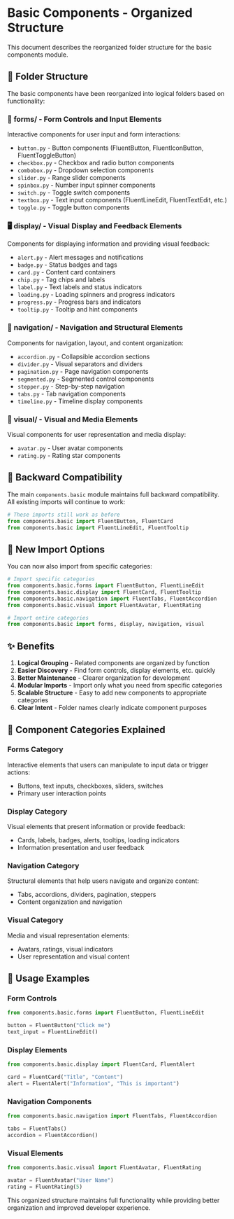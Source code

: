 # Basic Components - Organized Structure

This document describes the reorganized folder structure for the basic components module.

## 📁 Folder Structure

The basic components have been reorganized into logical folders based on functionality:

### 📝 **forms/** - Form Controls and Input Elements
Interactive components for user input and form interactions:

- `button.py` - Button components (FluentButton, FluentIconButton, FluentToggleButton)
- `checkbox.py` - Checkbox and radio button components
- `combobox.py` - Dropdown selection components
- `slider.py` - Range slider components
- `spinbox.py` - Number input spinner components
- `switch.py` - Toggle switch components
- `textbox.py` - Text input components (FluentLineEdit, FluentTextEdit, etc.)
- `toggle.py` - Toggle button components

### 🖥️ **display/** - Visual Display and Feedback Elements
Components for displaying information and providing visual feedback:

- `alert.py` - Alert messages and notifications
- `badge.py` - Status badges and tags
- `card.py` - Content card containers
- `chip.py` - Tag chips and labels
- `label.py` - Text labels and status indicators
- `loading.py` - Loading spinners and progress indicators
- `progress.py` - Progress bars and indicators
- `tooltip.py` - Tooltip and hint components

### 🧭 **navigation/** - Navigation and Structural Elements
Components for navigation, layout, and content organization:

- `accordion.py` - Collapsible accordion sections
- `divider.py` - Visual separators and dividers
- `pagination.py` - Page navigation components
- `segmented.py` - Segmented control components
- `stepper.py` - Step-by-step navigation
- `tabs.py` - Tab navigation components
- `timeline.py` - Timeline display components

### 🎨 **visual/** - Visual and Media Elements
Visual components for user representation and media display:

- `avatar.py` - User avatar components
- `rating.py` - Rating star components

## 🔄 Backward Compatibility

The main `components.basic` module maintains full backward compatibility. All existing imports will continue to work:

```python
# These imports still work as before
from components.basic import FluentButton, FluentCard
from components.basic import FluentLineEdit, FluentTooltip
```

## 🚀 New Import Options

You can now also import from specific categories:

```python
# Import specific categories
from components.basic.forms import FluentButton, FluentLineEdit
from components.basic.display import FluentCard, FluentTooltip
from components.basic.navigation import FluentTabs, FluentAccordion
from components.basic.visual import FluentAvatar, FluentRating

# Import entire categories
from components.basic import forms, display, navigation, visual
```

## ✨ Benefits

1. **Logical Grouping** - Related components are organized by function
2. **Easier Discovery** - Find form controls, display elements, etc. quickly
3. **Better Maintenance** - Clearer organization for development
4. **Modular Imports** - Import only what you need from specific categories
5. **Scalable Structure** - Easy to add new components to appropriate categories
6. **Clear Intent** - Folder names clearly indicate component purposes

## 🔧 Component Categories Explained

### Forms Category
Interactive elements that users can manipulate to input data or trigger actions:
- Buttons, text inputs, checkboxes, sliders, switches
- Primary user interaction points

### Display Category  
Visual elements that present information or provide feedback:
- Cards, labels, badges, alerts, tooltips, loading indicators
- Information presentation and user feedback

### Navigation Category
Structural elements that help users navigate and organize content:
- Tabs, accordions, dividers, pagination, steppers
- Content organization and navigation

### Visual Category
Media and visual representation elements:
- Avatars, ratings, visual indicators
- User representation and visual content

## 📖 Usage Examples

### Form Controls
```python
from components.basic.forms import FluentButton, FluentLineEdit

button = FluentButton("Click me")
text_input = FluentLineEdit()
```

### Display Elements
```python
from components.basic.display import FluentCard, FluentAlert

card = FluentCard("Title", "Content")
alert = FluentAlert("Information", "This is important")
```

### Navigation Components
```python
from components.basic.navigation import FluentTabs, FluentAccordion

tabs = FluentTabs()
accordion = FluentAccordion()
```

### Visual Elements
```python
from components.basic.visual import FluentAvatar, FluentRating

avatar = FluentAvatar("User Name")
rating = FluentRating(5)
```

This organized structure maintains full functionality while providing better organization and improved developer experience.
